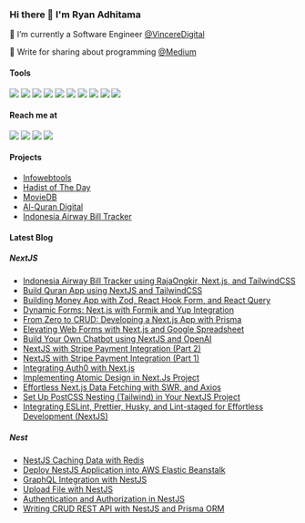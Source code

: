 ### Hi there 👋 I'm Ryan Adhitama

🔭 I’m currently a Software Engineer [@VincereDigital](https://vinceredigital.com)

🌱 Write for sharing about programming [@Medium](https://ryanadhitama.medium.com)

#### Tools
<img src="https://img.shields.io/badge/javascript%20-%23323330.svg?&style=for-the-badge&logo=javascript&logoColor=%23F7DF1E"/> <img src="https://img.shields.io/badge/typescript%20-%23007ACC.svg?&style=for-the-badge&logo=typescript&logoColor=white"/> <img src="https://img.shields.io/badge/react%20js-%2361DAFB?&style=for-the-badge&logo=react&logoColor=%232E3440"/> <img src="https://img.shields.io/badge/react_native-%2320232a.svg?style=for-the-badge&logo=react&logoColor=%2361DAFB"/> <img src="https://img.shields.io/badge/next%20js-%23000000?&style=for-the-badge&logo=next.js&logoColor=white"/> <img src="https://img.shields.io/badge/Node.js-43853D?style=for-the-badge&logo=node.js&logoColor=white" /> <img src="https://img.shields.io/badge/Laravel-FF2D20?style=for-the-badge&logo=laravel&logoColor=white" /> <img src="https://img.shields.io/badge/Go-00ADD8?style=for-the-badge&logo=go&logoColor=white" /> <img src="https://img.shields.io/badge/Tailwind_CSS-38B2AC?style=for-the-badge&logo=tailwind-css&logoColor=white" /> <img src="https://img.shields.io/badge/Sass-CC6699?style=for-the-badge&logo=sass&logoColor=white" />

#### Reach me at
<a href="mailto:ryanadhitama2@gmail.com" style="text-decoration: none;">
    <img src="https://img.shields.io/badge/email%20me%20here-%23EA4335?&style=for-the-badge&logo=gmail&logoColor=white"/>
  </a>
  <a href="https://t.me/ryanadhitama" style="text-decoration: none;">
    <img src="https://img.shields.io/badge/telegram-%2326A5E4?&style=for-the-badge&logo=telegram&logoColor=white"/>
</a>
<a href="https://linkedin.com/in/ryanadhitama" style="text-decoration: none;">
    <img src="https://img.shields.io/badge/LinkedIn-0077B5?style=for-the-badge&logo=linkedin&logoColor=white"/>
</a>
<a href="https://www.tiktok.com/@ryanadhitama_ style="text-decoration: none;">
    <img src="https://img.shields.io/badge/TikTok-000000?style=for-the-badge&logo=tiktok&logoColor=white"/>
</a>

#### Projects
- [Infowebtools](https://infowebtools.vercel.app/)
- [Hadist of The Day](https://hotd.vercel.app/)
- [MovieDB](https://moviedb-ryanadhitama2.vercel.app/)
- [Al-Quran Digital](https://next-quran-hazel.vercel.app/)
- [Indonesia Airway Bill Tracker](https://next-awb.vercel.app)

#### Latest Blog
##### NextJS
- [Indonesia Airway Bill Tracker using RajaOngkir, Next.js, and TailwindCSS](https://blog.stackademic.com/indonesia-airway-bill-tracker-using-rajaongkir-next-js-and-tailwindcss-9e5cc00570a2)
- [Build Quran App using NextJS and TailwindCSS](https://ryanadhitama.medium.com/build-quran-app-using-nextjs-and-tailwindcss-c0810e9adc77)
- [Building Money App with Zod, React Hook Form, and React Query](https://blog.stackademic.com/building-money-app-with-zod-react-hook-form-and-react-query-c39afd47e3cc)
- [Dynamic Forms: Next.js with Formik and Yup Integration](https://blog.stackademic.com/dynamic-forms-next-js-with-formik-and-yup-integration-fd43c12bed41)
- [From Zero to CRUD: Developing a Next.js App with Prisma](https://blog.stackademic.com/from-zero-to-crud-developing-a-next-js-app-with-prisma-909976b90ce0)
- [Elevating Web Forms with Next.js and Google Spreadsheet](https://medium.com/stackademic/elevating-web-forms-with-next-js-and-google-spreadsheet-a3150900479d)
- [Build Your Own Chatbot using NextJS and OpenAI](https://medium.com/@ryanadhitama/build-your-own-chatbot-using-nextjs-and-openai-92c3af2ed97f)
- [NextJS with Stripe Payment Integration (Part 2)](https://medium.com/stackademic/nextjs-with-stripe-payment-integration-part-2-92f98b14554b)
- [NextJS with Stripe Payment Integration (Part 1)](https://blog.stackademic.com/nextjs-with-stripe-payment-integration-part-1-d9ece0aa70c7)
- [Integrating Auth0 with Next.js](https://ryanadhitama.medium.com/integrating-auth0-with-next-js-b0cb22d16aac)
- [Implementing Atomic Design in Next.Js Project](https://medium.com/javascript-in-plain-english/implementing-atomic-design-in-next-js-project-22f2c318f2d6)
- [Effortless Next.js Data Fetching with SWR, and Axios](https://medium.com/javascript-in-plain-english/effortless-next-js-data-fetching-with-swr-and-axios-a197517af7c1)
- [Set Up PostCSS Nesting (Tailwind) in Your NextJS Project](https://medium.com/javascript-in-plain-english/setup-postcss-nesting-tailwind-in-your-nextjs-project-f2c9f763cc8f)
- [Integrating ESLint, Prettier, Husky, and Lint-staged for Effortless Development (NextJS)](https://javascript.plainenglish.io/streamlining-code-quality-and-collaboration-integrating-eslint-prettier-husky-and-lint-staged-22451a1a4969)
##### Nest
- [NestJS Caching Data with Redis](https://javascript.plainenglish.io/caching-nestjs-data-with-redis-84e76d2890fd)
- [Deploy NestJS Application into AWS Elastic Beanstalk](https://aws.plainenglish.io/deploy-nestjs-application-into-aws-elastic-beanstalk-c5474e19a6b4)
- [GraphQL Integration with NestJS](https://blog.bitsrc.io/graphql-integration-with-nestjs-f19a90d4d50e)
- [Upload File with NestJS](https://blog.bitsrc.io/upload-file-with-nestjs-d7dd74701b38)
- [Authentication and Authorization in NestJS](https://blog.bitsrc.io/authentication-and-authorization-in-nestjs-39f9d92184ab)
- [Writing CRUD REST API with NestJS and Prisma ORM](https://blog.bitsrc.io/writing-crud-rest-api-with-nestjs-and-prisma-b28a13c9f387)

<!--
**ryanadhitama/ryanadhitama** is a ✨ _special_ ✨ repository because its `README.md` (this file) appears on your GitHub profile.

Here are some ideas to get you started:

- 🔭 I’m currently working on ...
- 🌱 I’m currently learning ...
- 👯 I’m looking to collaborate on ...
- 🤔 I’m looking for help with ...
- 💬 Ask me about ...
- 📫 How to reach me: ...
- 😄 Pronouns: ...
- ⚡ Fun fact: ...
-->
